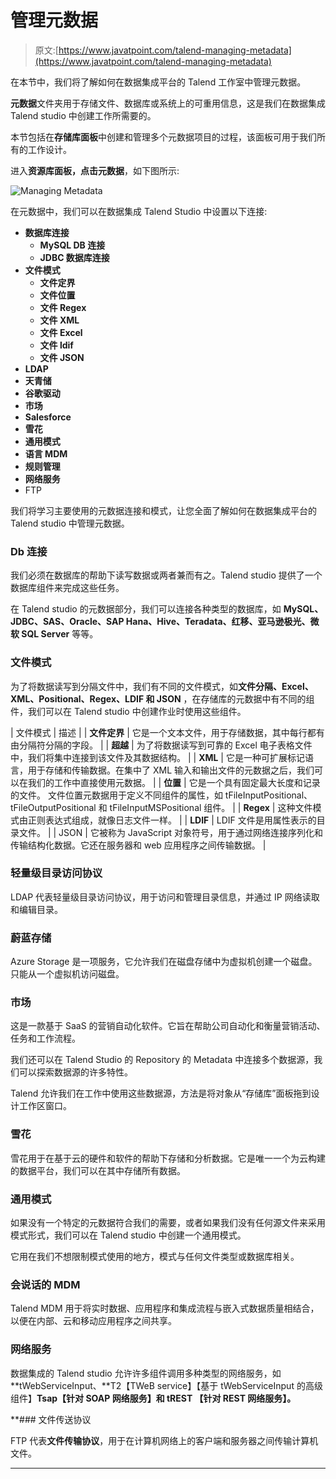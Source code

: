 # 管理元数据

> 原文:[https://www.javatpoint.com/talend-managing-metadata](https://www.javatpoint.com/talend-managing-metadata)

在本节中，我们将了解如何在数据集成平台的 Talend 工作室中管理元数据。

**元数据**文件夹用于存储文件、数据库或系统上的可重用信息，这是我们在数据集成 Talend studio 中创建工作所需要的。

本节包括在**存储库面板**中创建和管理多个元数据项目的过程，该面板可用于我们所有的工作设计。

进入**资源库面板，**点击**元数据**，如下图所示:

![Managing Metadata](../Images/57cd3348e687fe0c9017bc343161f9c9.png)

在元数据中，我们可以在数据集成 Talend Studio 中设置以下连接:

*   **数据库连接**
    *   **MySQL DB 连接**
    *   **JDBC 数据库连接**
*   **文件模式**
    *   **文件定界**
    *   **文件位置**
    *   **文件 Regex**
    *   **文件 XML**
    *   **文件 Excel**
    *   **文件 ldif**
    *   **文件 JSON**
*   **LDAP**
*   **天青储**
*   **谷歌驱动**
*   **市场**
*   **Salesforce**
*   **雪花**
*   **通用模式**
*   **语言 MDM**
*   **规则管理**
*   **网络服务**
*   FTP

我们将学习主要使用的元数据连接和模式，让您全面了解如何在数据集成平台的 Talend studio 中管理元数据。

### Db 连接

我们必须在数据库的帮助下读写数据或两者兼而有之。Talend studio 提供了一个数据库组件来完成这些任务。

在 Talend studio 的元数据部分，我们可以连接各种类型的数据库，如 **MySQL、JDBC、SAS、Oracle、SAP Hana、Hive、Teradata、红移、亚马逊极光、微软 SQL Server** 等等。

### 文件模式

为了将数据读写到分隔文件中，我们有不同的文件模式，如**文件分隔、Excel、XML、Positional、Regex、LDIF 和 JSON** ，在存储库的元数据中有不同的组件，我们可以在 Talend studio 中创建作业时使用这些组件。

| 文件模式 | 描述 |
| **文件定界** | 它是一个文本文件，用于存储数据，其中每行都有由分隔符分隔的字段。 |
| **超越** | 为了将数据读写到可靠的 Excel 电子表格文件中，我们将集中连接到该文件及其数据结构。 |
| **XML** | 它是一种可扩展标记语言，用于存储和传输数据。在集中了 XML 输入和输出文件的元数据之后，我们可以在我们的工作中直接使用元数据。 |
| **位置** | 它是一个具有固定最大长度和记录的文件。
文件位置元数据用于定义不同组件的属性，如 tFileInputPositional、tFileOutputPositional 和 tFileInputMSPositional 组件。 |
| **Regex** | 这种文件模式由正则表达式组成，就像日志文件一样。 |
| **LDIF** | LDIF 文件是用属性表示的目录文件。 |
| JSON | 它被称为 JavaScript 对象符号，用于通过网络连接序列化和传输结构化数据。它还在服务器和 web 应用程序之间传输数据。 |

### 轻量级目录访问协议

LDAP 代表轻量级目录访问协议，用于访问和管理目录信息，并通过 IP 网络读取和编辑目录。

### 蔚蓝存储

Azure Storage 是一项服务，它允许我们在磁盘存储中为虚拟机创建一个磁盘。只能从一个虚拟机访问磁盘。

### 市场

这是一款基于 SaaS 的营销自动化软件。它旨在帮助公司自动化和衡量营销活动、任务和工作流程。

我们还可以在 Talend Studio 的 Repository 的 Metadata 中连接多个数据源，我们可以探索数据源的许多特性。

Talend 允许我们在工作中使用这些数据源，方法是将对象从“存储库”面板拖到设计工作区窗口。

### 雪花

雪花用于在基于云的硬件和软件的帮助下存储和分析数据。它是唯一一个为云构建的数据平台，我们可以在其中存储所有数据。

### 通用模式

如果没有一个特定的元数据符合我们的需要，或者如果我们没有任何源文件来采用模式形式，我们可以在 Talend studio 中创建一个通用模式。

它用在我们不想限制模式使用的地方，模式与任何文件类型或数据库相关。

### 会说话的 MDM

Talend MDM 用于将实时数据、应用程序和集成流程与嵌入式数据质量相结合，以便在内部、云和移动应用程序之间共享。

### 网络服务

数据集成的 Talend studio 允许许多组件调用多种类型的网络服务，如 **tWebServiceInput、**T2【TWeB service】【基于 tWebServiceInput 的高级组件】****Tsap**【针对 SOAP 网络服务】和 **tREST** 【针对 REST 网络服务】。**

 **### 文件传送协议

FTP 代表**文件传输协议**，用于在计算机网络上的客户端和服务器之间传输计算机文件。

* * ***